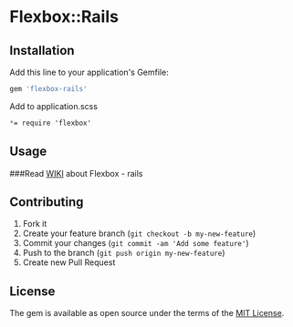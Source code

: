 # Flexbox::Rails

## Installation

Add this line to your application's Gemfile:
```ruby
gem 'flexbox-rails'
```

Add to application.scss
```css
*= require 'flexbox'
```
## Usage

###Read [WIKI](https://github.com/woodcrust/flexbox-rails/wiki) about Flexbox - rails

## Contributing

1. Fork it
2. Create your feature branch (`git checkout -b my-new-feature`)
3. Commit your changes (`git commit -am 'Add some feature'`)
4. Push to the branch (`git push origin my-new-feature`)
5. Create new Pull Request


## License

The gem is available as open source under the terms of the [MIT License](http://opensource.org/licenses/MIT).

